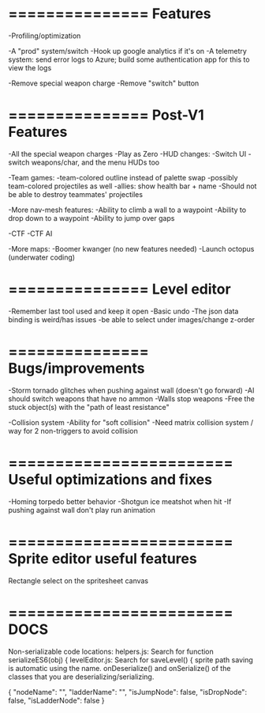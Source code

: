 ===============
Features
===============

-Profiling/optimization

-A "prod" system/switch
  -Hook up google analytics if it's on
  -A telemetry system: send error logs to Azure; build some authentication app for this to view the logs

-Remove special weapon charge
-Remove "switch" button

===============
Post-V1 Features
===============

-All the special weapon charges
-Play as Zero
-HUD changes: -Switch UI - switch weapons/char, and the menu HUDs too

-Team games:
  -team-colored outline instead of palette swap
  -possibly team-colored projectiles as well
  -allies: show health bar + name
-Should not be able to destroy teammates' projectiles

-More nav-mesh features:
  -Ability to climb a wall to a waypoint
  -Ability to drop down to a waypoint
  -Ability to jump over gaps

-CTF 
-CTF AI

-More maps:
  -Boomer kwanger (no new features needed)
  -Launch octopus (underwater coding)

===============
Level editor
===============
-Remember last tool used and keep it open
-Basic undo
-The json data binding is weird/has issues
-be able to select under images/change z-order

===============
Bugs/improvements
===============

-Storm tornado glitches when pushing against wall (doesn't go forward)
-AI should switch weapons that have no ammon
-Walls stop weapons
-Free the stuck object(s) with the "path of least resistance"

-Collision system
  -Ability for "soft collision"
  -Need matrix collision system / way for 2 non-triggers to avoid collision

========================
Useful optimizations and fixes
========================

-Homing torpedo better behavior
-Shotgun ice meatshot when hit
-If pushing against wall don't play run animation

========================
Sprite editor useful features
========================
Rectangle select on the spritesheet canvas

========================
DOCS
========================
Non-serializable code locations:
helpers.js: Search for 
  function serializeES6(obj) {
levelEditor.js: Search for
  saveLevel() {
sprite path saving is automatic using the name. 
onDeserialize() and onSerialize() of the classes that you are deserializing/serializing.

{
  "nodeName": "",
  "ladderName": "",
  "isJumpNode": false,
  "isDropNode": false,
  "isLadderNode": false
}